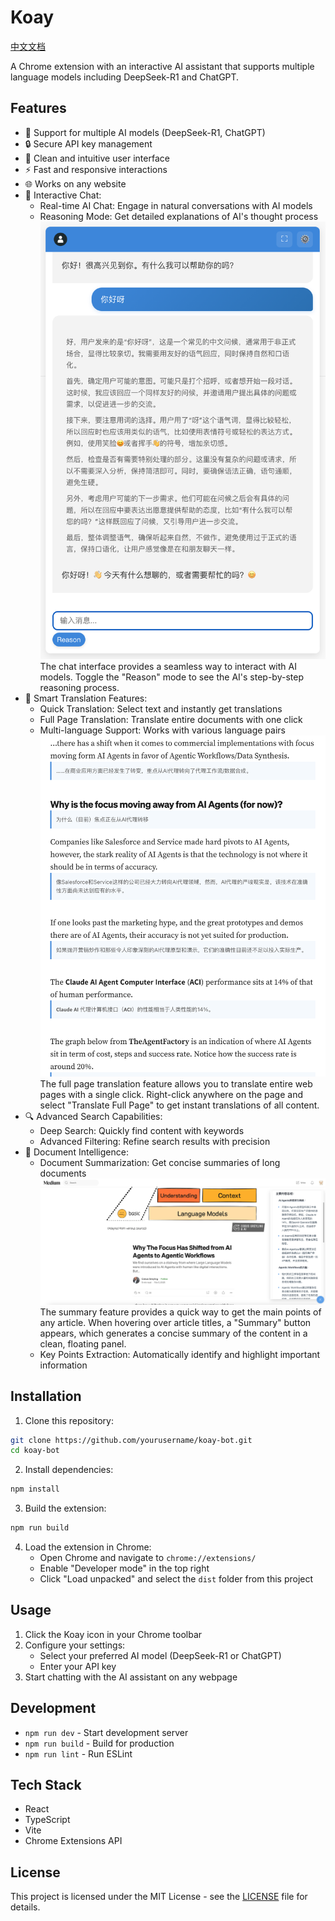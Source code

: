 # Koay

[中文文档](./README_zh.md)

A Chrome extension with an interactive AI assistant that supports multiple language models including DeepSeek-R1 and ChatGPT.

## Features

- 🤖 Support for multiple AI models (DeepSeek-R1, ChatGPT)
- 🔒 Secure API key management
- 🎨 Clean and intuitive user interface
- ⚡ Fast and responsive interactions
- 🌐 Works on any website
- 💬 Interactive Chat:
  - Real-time AI Chat: Engage in natural conversations with AI models
  - Reasoning Mode: Get detailed explanations of AI's thought process
  ![Chat Feature](./docs/chat.png)
  The chat interface provides a seamless way to interact with AI models. Toggle the "Reason" mode to see the AI's step-by-step reasoning process.
- 🔄 Smart Translation Features:
  - Quick Translation: Select text and instantly get translations
  - Full Page Translation: Translate entire documents with one click
  - Multi-language Support: Works with various language pairs
  ![Full Page Translation](./docs/fullPageTranslage.png)
  The full page translation feature allows you to translate entire web pages with a single click. Right-click anywhere on the page and select "Translate Full Page" to get instant translations of all content.
- 🔍 Advanced Search Capabilities:
  - Deep Search: Quickly find content with keywords
  - Advanced Filtering: Refine search results with precision
- 📝 Document Intelligence:
  - Document Summarization: Get concise summaries of long documents
    ![Summary Feature](./docs/summary.png)
    The summary feature provides a quick way to get the main points of any article. When hovering over article titles, a "Summary" button appears, which generates a concise summary of the content in a clean, floating panel.
  - Key Points Extraction: Automatically identify and highlight important information

## Installation

1. Clone this repository:
```bash
git clone https://github.com/yourusername/koay-bot.git
cd koay-bot
```

2. Install dependencies:
```bash
npm install
```

3. Build the extension:
```bash
npm run build
```

4. Load the extension in Chrome:
   - Open Chrome and navigate to `chrome://extensions/`
   - Enable "Developer mode" in the top right
   - Click "Load unpacked" and select the `dist` folder from this project

## Usage

1. Click the Koay icon in your Chrome toolbar
2. Configure your settings:
   - Select your preferred AI model (DeepSeek-R1 or ChatGPT)
   - Enter your API key
3. Start chatting with the AI assistant on any webpage

## Development

- `npm run dev` - Start development server
- `npm run build` - Build for production
- `npm run lint` - Run ESLint

## Tech Stack

- React
- TypeScript
- Vite
- Chrome Extensions API

## License

This project is licensed under the MIT License - see the [LICENSE](./LICENSE) file for details.
